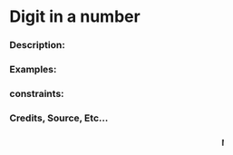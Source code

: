 # Digit in a number

### Description:

### Examples:

### constraints:

### Credits, Source, Etc...

<p style="width: 50%; margin: 1rem auto 1rem; font-weight: bold; "><marquee >Made with <span style="font-size: 24px;">🫶🏿</span> in NYC by [@iamserda](https://www.twitter.com/iamserda)</marque></p>